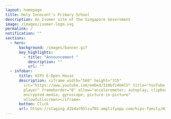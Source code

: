 ```yaml
---
layout: homepage
title: Holy Innocent's Primary School
description: An Isomer site of the Singapore Government
image: /images/isomer-logo.svg
permalink: /
notification: ""
sections:
  - hero:
      background: /images/banner.gif
      key_highlights:
        - title: "Announcement "
          description: ""
          url: ""
  - infobar:
      title: HIPS E-Open House
      description: <iframe width="560" height="315"
        src="https://www.youtube.com/embed/I10bfz4U4CU" title="YouTube video
        player" frameborder="0" allow="accelerometer; autoplay; clipboard-write;
        encrypted-media; gyroscope; picture-in-picture"
        allowfullscreen></iframe>
      button: Click
      url: https://staging.d2b4at95lsu703.amplifyapp.com/hips-family/HIPS-Partners/HIPS-Partners/
---
```

